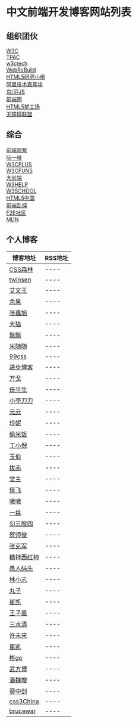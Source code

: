 # 中文前端开发博客网站列表

## 组织团伙

[W3C](http://www.w3.org/)  
[TPAC](http://www.chinaw3c.org/member-meetings.html#tpac)  
[w3ctech](http://w3ctech.com/)  
[WebReBuild](http://www.webrebuild.org/)  
[HTML5研究小组](http://www.mhtml5.com/)  
[阿里技术嘉年华](http://adc.alibabatech.org/)  
[京/沪JS](http://jsconf.cn/)  
[前端圈](http://fequan.com/)  
[HTML5梦工场](http://www.html5dw.com/)  
[无障碍联盟](http://accessibilityunion.org/)  

## 综合

[前端观察](http://www.qianduan.net/)  
[阮一峰](http://www.ruanyifeng.com/blog/)  
[W3CPLUS](http://www.w3cplus.com/)  
[W3CFUNS](http://www.w3cfuns.com/)  
[大前端](http://www.daqianduan.com/)  
[W3HELP](http://www.w3help.org/zh-cn/)  
[W3SCHOOL](http://www.w3school.com.cn/)  
[HTML5中国](http://www.html5cn.org/)  
[前端乱炖](http://www.html-js.com/)  
[F2E社区](http://f2e.im/)  
[MDN](https://developer.mozilla.org/zh-CN/)  

## 个人博客

博客地址 | RSS地址
----- | -----
[CSS森林](http://blog.cssforest.org/) | ----
[twinsen](http://www.twinsenliang.net/) | ----
[艾文王](http://blog.ivane.me/) | ----
[余果](http://yuguo.us/weblog/) | ----
[张鑫旭](http://www.zhangxinxu.com/wordpress/) | ----
[大猫](http://bigc.at/) | ----
[飘飘](http://pufen.net/) | ----
[米随随](http://s5s5.me/) | ----
[99css](http://www.99css.com/) | ----
[进步博客](http://www.topcss.org/) | ----
[万戈](http://wange.im/) | ----
[任平生](http://rpsh.net/) | ----
[小李刀刀](http://www.ofcss.com/) | ----
[元云](http://www.yuanyun.me/) | ----
[珍妮](http://csshouse.net/) | ----
[偷米饭](http://tommyfan.com/blog/) | ----
[丁小倪](http://www.smallni.com/) | ----
[玉伯](https://github.com/lifesinger/lifesinger.github.com/issues?labels=blog) | ----
[拔赤](http://jayli.github.io/blog/) | ----
[堂主](http://www.osmn00.com/) | ----
[怿飞](http://www.planabc.net/) | ----
[嗷嗷](http://www.aoao.org.cn/blog/) | ----
[一丝](http://www.iyunlu.com/view/) | ----
[勾三股四](http://jiongks.name/) | ----
[贺师俊](http://hax.iteye.com/) | ----
[张克军](http://hikejun.com/blog/) | ----
[糖拌西红柿](http://gaowhen.com/) | ----
[愚人码头](http://www.css88.com/) | ----
[林小志](http://linxz.de) | ----
[丸子](http://i.wanz.im/) | ----
[崔凯](http://uicss.cn/) | ----
[王子墨](http://julying.com/) | ----
[三水清](http://js8.in/) | ----
[许未来](http://www.weilaixu.cn/) | ----
[崔凯](http://uicss.cn/) | ----
[彬go](http://blog.bingo929.com/) | ----
[武方博](http://www.wufangbo.com/) | ----
[潘魏增](http://panweizeng.com/) | ----
[葵中剑](http://swordair.com/) | ----
[css3China](http://www.css3china.com/) | ----
[brucewar](http://www.brucewar.com/) | ----